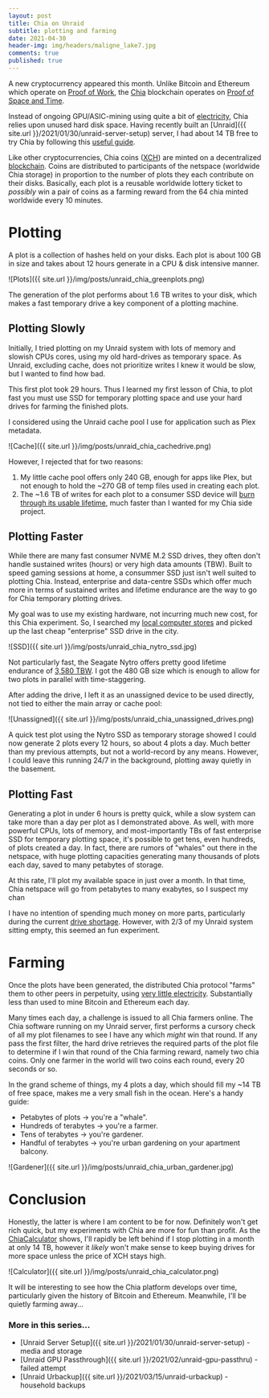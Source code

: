 ```yaml
---
layout: post
title: Chia on Unraid
subtitle: plotting and farming
date: 2021-04-30
header-img: img/headers/maligne_lake7.jpg
comments: true
published: true
---
```


A new cryptocurrency appeared this month.  Unlike Bitcoin and Ethereum which operate on [Proof of Work](https://en.wikipedia.org/wiki/Proof_of_work#:~:text=Proof%20of%20work%20(PoW)%20is,minimal%20effort%20on%20their%20part.), the [Chia](https://www.chia.net/) blockchain operates on [Proof of Space and Time](https://en.wikipedia.org/wiki/Proof_of_space#:~:text=A%20proof%20of%20space%2Dtime,which%20that%20capacity%20is%20used.).  

Instead of ongoing GPU/ASIC-mining using quite a bit of [electricity](https://www.forbes.com/sites/lawrencewintermeyer/2021/03/10/bitcoins-energy-consumption-is-a-highly-charged-debate--whos-right/?sh=3b9fe6047e78), Chia relies upon unused hard disk space.  Having recently built an [Unraid]({{ site.url }}/2021/01/30/unraid-server-setup) server, I had about 14 TB free to try Chia by following this [useful guide](https://www.reddit.com/r/chia/comments/mupslc/docker_setup_and_working_on_unraid_guide/).

Like other cryptocurrencies, Chia coins ([XCH](https://www.coinbase.com/price/chia-network)) are minted on a decentralized [blockchain](https://en.wikipedia.org/wiki/Blockchain).  Coins are distributed to participants of the netspace (worldwide Chia storage) in proportion to the number of plots they each contribute on their disks.  Basically, each plot is a reusable worldwide lottery ticket to *possibly* win a pair of coins as a farming reward from the 64 chia minted worldwide every 10 minutes.

# Plotting

A plot is a collection of hashes held on your disks.  Each plot is about 100 GB in size and takes about 12 hours generate in a CPU & disk intensive manner.  

![Plots]({{ site.url }}/img/posts/unraid_chia_greenplots.png)

The generation of the plot performs about 1.6 TB writes to your disk, which makes a fast temporary drive a key component of a plotting machine.

## Plotting Slowly

Initially, I tried plotting on my Unraid system with lots of memory and slowish CPUs cores, using my old hard-drives as temporary space.  As Unraid, excluding cache, does not prioritize writes I knew it would be slow, but I wanted to find how bad.  

This first plot took 29 hours.  Thus I learned my first lesson of Chia, to plot fast you must use SSD for temporary plotting space and use your hard drives for farming the finished plots.

I considered using the Unraid cache pool I use for application such as Plex metadata.  

![Cache]({{ site.url }}/img/posts/unraid_chia_cachedrive.png)

However, I rejected that for two reasons:
1. My little cache pool offers only 240 GB, enough for apps like Plex, but not enough to hold the ~270 GB of temp files used in creating each plot.
2. The ~1.6 TB of writes for each plot to a consumer SSD device will [burn through its usable lifetime](https://github.com/Chia-Network/chia-blockchain/wiki/SSD-Endurance), much faster than I wanted for my Chia side project.



## Plotting Faster

While there are many fast consumer NVME M.2 SSD drives, they often don't handle sustained writes (hours) or very high data amounts (TBW).  Built to speed gaming sessions at home, a consummer SSD just isn't well suited to plotting Chia. Instead, enterprise and data-centre SSDs which offer much more in terms of sustained writes and lifetime endurance are the way to go for Chia temporary plotting drives.  

My goal was to use my existing hardware, not incurring much new cost, for this Chia experiment.  So, I searched my [local computer stores](https://www.memoryexpress.com/) and picked up the last cheap "enterprise" SSD drive in the city. 

![SSD]({{ site.url }}/img/posts/unraid_chia_nytro_ssd.jpg)

Not particularly fast, the Seagate Nytro offers pretty good lifetime endurance of [3,580 TBW](https://www.seagate.com/files/www-content/datasheets/pdfs/nytro-1351-1551-sata-ssdDS1992-4-1907US-en_CA.pdf).  I got the 480 GB size which is enough to allow for two plots in parallel with time-staggering.

After adding the drive, I left it as an unassigned device to be used directly, not tied to either the main array or cache pool:

![Unassigned]({{ site.url }}/img/posts/unraid_chia_unassigned_drives.png)

A quick test plot using the Nytro SSD as temporary storage showed I could now generate 2 plots every 12 hours, so about 4 plots a day.  Much better than my previous attempts, but not a world-record by any means.  However, I could leave this running 24/7 in the background, plotting away quietly in the basement.

## Plotting Fast

Generating a plot in under 6 hours is pretty quick, while a slow system can take more than a day per plot as I demonstrated above.  As well, with more powerful CPUs, lots of memory, and most-importantly TBs of fast enterprise SSD for temporary plotting space, it's possible to get tens, even hundreds, of plots created a day.  In fact, there are rumors of "whales" out there in the netspace, with huge plotting capacities generating many thousands of plots each day, saved to many petabytes of storage.

At this rate, I'll plot my available space in just over a month.  In that time, Chia netspace will go from petabytes to many exabytes, so I suspect my chan

I have no intention of spending much money on more parts, particularly during the current [drive shortage](https://www.extremetech.com/computing/322261-crypto-manipulation-is-causing-a-short-term-storage-shortage).  However, with 2/3 of my Unraid system sitting empty, this seemed an fun experiment. 

# Farming

Once the plots have been generated, the distributed Chia protocol "farms" them to other peers in perpetuity, using [very little electricity](https://chiapower.org/).  Substantially less than used to mine Bitcoin and Ethereum each day.

Many times each day, a challenge is issued to all Chia farmers online.  The Chia software running on my Unraid server, first performs a cursory check of all my plot filenames to see I have any which *might* win that round.  If any pass the first filter, the hard drive retrieves the required parts of the plot file to determine if I win that round of the Chia farming reward, namely two chia coins.  Only one farmer in the world will two coins each round, every 20 seconds or so. 

In the grand scheme of things, my 4 plots a day, which should fill my ~14 TB of free space, makes me a very small fish in the ocean.  Here's a handy guide:
* Petabytes of plots -> you're a "whale".
* Hundreds of terabytes -> you're a farmer.
* Tens of terabytes -> you're gardener.
* Handful of terabytes -> you're urban gardening on your apartment balcony.  

![Gardener]({{ site.url }}/img/posts/unraid_chia_urban_gardener.jpg)

# Conclusion

Honestly, the latter is where I am content to be for now.  Definitely won't get rich quick, but my experiments with Chia are more for fun than profit.  As the [ChiaCalculator](https://chiacalculator.com/) shows, I'll rapidly be left behind if I stop plotting in a month at only 14 TB, however it *likely* won't make sense to keep buying drives for more space unless the price of XCH stays high.

![Calculator]({{ site.url }}/img/posts/unraid_chia_calculator.png)

It will be interesting to see how the Chia platform develops over time, particularly given the history of Bitcoin and Ethereum.  Meanwhile, I'll be quietly farming away...

### More in this series...
* [Unraid Server Setup]({{ site.url }}/2021/01/30/unraid-server-setup) - media and storage
* [Unraid GPU Passthrough]({{ site.url }}/2021/02/unraid-gpu-passthru) - failed attempt
* [Unraid Urbackup]({{ site.url }}/2021/03/15/unraid-urbackup) - household backups
